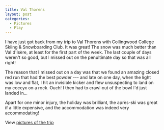 ```yaml
---
title: Val Thorens
layout: post
categories:
  - Pictures
  - Play
---
```

I have just got back from my trip to Val Thorens with Collingwood College Skiing & Snowboarding Club. It was great! The snow was much better than Val d'Isère, at least for the first part of the week. The last couple of days weren't so good, but I missed out on the penultimate day so that was all right!

The reason that I missed out on a day was that we found an amazing closed red run that had the best powder --- and late on one day, when the light was low and flat, I hit an invisible kicker and flew unsuspecting to land on my coccyx on a rock. Ouch! I then had to crawl out of the bowl I'd just landed in...

Apart for one minor injury, the holiday was brilliant, the après-ski was great if a little expensive, and the accommodation was indeed very accommodating!

View [pictures of the trip](http://pictures.scholesmafia.co.uk/index.php/2007/01/05.01.07_13.01.07-val-thorens/)
